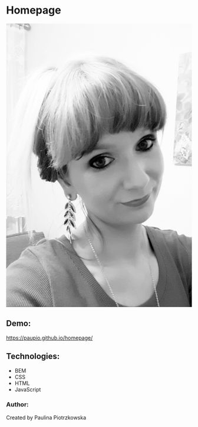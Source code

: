 # Homepage

![Paulina](images/Paulina.jpg)

## Demo:
https://paupio.github.io/homepage/

## Technologies:
- BEM
- CSS
- HTML
- JavaScript

### Author:
Created by Paulina Piotrzkowska
